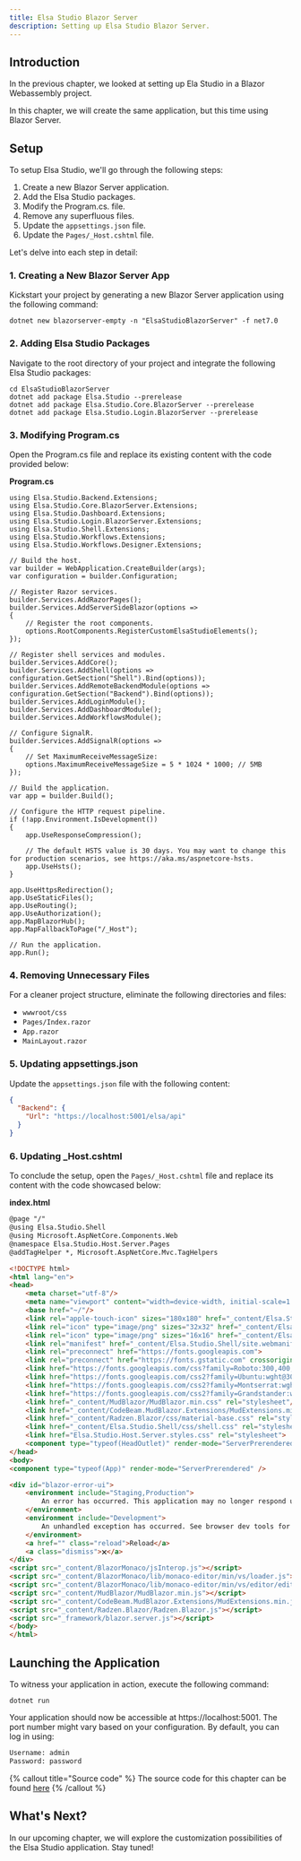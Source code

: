 ```yaml
---
title: Elsa Studio Blazor Server
description: Setting up Elsa Studio Blazor Server. 
---
```


## Introduction

In the previous chapter, we looked at setting up Ela Studio in a Blazor Webassembly project.

In this chapter, we will create the same application, but this time using Blazor Server.

## Setup

To setup Elsa Studio, we'll go through the following steps:

1. Create a new Blazor Server application.
2. Add the Elsa Studio packages.
3. Modify the Program.cs. file.
4. Remove any superfluous files.
5. Update the `appsettings.json` file.
6. Update the `Pages/_Host.cshtml` file.

Let's delve into each step in detail:

### 1. Creating a New Blazor Server App

Kickstart your project by generating a new Blazor Server application using the following command:

```shell
dotnet new blazorserver-empty -n "ElsaStudioBlazorServer" -f net7.0
```

### 2. Adding Elsa Studio Packages

Navigate to the root directory of your project and integrate the following Elsa Studio packages:

```shell
cd ElsaStudioBlazorServer
dotnet add package Elsa.Studio --prerelease
dotnet add package Elsa.Studio.Core.BlazorServer --prerelease
dotnet add package Elsa.Studio.Login.BlazorServer --prerelease
```

### 3. Modifying Program.cs

Open the Program.cs file and replace its existing content with the code provided below:

**Program.cs**

```clike
using Elsa.Studio.Backend.Extensions;
using Elsa.Studio.Core.BlazorServer.Extensions;
using Elsa.Studio.Dashboard.Extensions;
using Elsa.Studio.Login.BlazorServer.Extensions;
using Elsa.Studio.Shell.Extensions;
using Elsa.Studio.Workflows.Extensions;
using Elsa.Studio.Workflows.Designer.Extensions;

// Build the host.
var builder = WebApplication.CreateBuilder(args);
var configuration = builder.Configuration;

// Register Razor services.
builder.Services.AddRazorPages();
builder.Services.AddServerSideBlazor(options =>
{
    // Register the root components.
    options.RootComponents.RegisterCustomElsaStudioElements();
});

// Register shell services and modules.
builder.Services.AddCore();
builder.Services.AddShell(options => configuration.GetSection("Shell").Bind(options));
builder.Services.AddRemoteBackendModule(options => configuration.GetSection("Backend").Bind(options));
builder.Services.AddLoginModule();
builder.Services.AddDashboardModule();
builder.Services.AddWorkflowsModule();

// Configure SignalR.
builder.Services.AddSignalR(options =>
{
    // Set MaximumReceiveMessageSize:
    options.MaximumReceiveMessageSize = 5 * 1024 * 1000; // 5MB
});

// Build the application.
var app = builder.Build();

// Configure the HTTP request pipeline.
if (!app.Environment.IsDevelopment())
{
    app.UseResponseCompression();
    
    // The default HSTS value is 30 days. You may want to change this for production scenarios, see https://aka.ms/aspnetcore-hsts.
    app.UseHsts();
}

app.UseHttpsRedirection();
app.UseStaticFiles();
app.UseRouting();
app.UseAuthorization();
app.MapBlazorHub();
app.MapFallbackToPage("/_Host");

// Run the application.
app.Run();
```

### 4. Removing Unnecessary Files

For a cleaner project structure, eliminate the following directories and files:

- `wwwroot/css`
- `Pages/Index.razor`
- `App.razor`
- `MainLayout.razor`

### 5. Updating appsettings.json

Update the `appsettings.json` file with the following content:

```json
{
  "Backend": {
    "Url": "https://localhost:5001/elsa/api"
  }
}
```

### 6. Updating _Host.cshtml

To conclude the setup, open the `Pages/_Host.cshtml` file and replace its content with the code showcased below:

**index.html**

```html
@page "/"
@using Elsa.Studio.Shell
@using Microsoft.AspNetCore.Components.Web
@namespace Elsa.Studio.Host.Server.Pages
@addTagHelper *, Microsoft.AspNetCore.Mvc.TagHelpers

<!DOCTYPE html>
<html lang="en">
<head>
    <meta charset="utf-8"/>
    <meta name="viewport" content="width=device-width, initial-scale=1.0"/>
    <base href="~/"/>
    <link rel="apple-touch-icon" sizes="180x180" href="_content/Elsa.Studio.Shell/apple-touch-icon.png">
    <link rel="icon" type="image/png" sizes="32x32" href="_content/Elsa.Studio.Shell/favicon-32x32.png">
    <link rel="icon" type="image/png" sizes="16x16" href="_content/Elsa.Studio.Shell/favicon-16x16.png">
    <link rel="manifest" href="_content/Elsa.Studio.Shell/site.webmanifest">
    <link rel="preconnect" href="https://fonts.googleapis.com">
    <link rel="preconnect" href="https://fonts.gstatic.com" crossorigin>
    <link href="https://fonts.googleapis.com/css?family=Roboto:300,400,500,700&display=swap" rel="stylesheet"/>
    <link href="https://fonts.googleapis.com/css2?family=Ubuntu:wght@300;400;500;700&display=swap" rel="stylesheet">
    <link href="https://fonts.googleapis.com/css2?family=Montserrat:wght@400;500;600;700&display=swap" rel="stylesheet">
    <link href="https://fonts.googleapis.com/css2?family=Grandstander:wght@100&display=swap" rel="stylesheet">
    <link href="_content/MudBlazor/MudBlazor.min.css" rel="stylesheet"/>
    <link href="_content/CodeBeam.MudBlazor.Extensions/MudExtensions.min.css" rel="stylesheet"/>
    <link href="_content/Radzen.Blazor/css/material-base.css" rel="stylesheet">
    <link href="_content/Elsa.Studio.Shell/css/shell.css" rel="stylesheet">
    <link href="Elsa.Studio.Host.Server.styles.css" rel="stylesheet">
    <component type="typeof(HeadOutlet)" render-mode="ServerPrerendered"/>
</head>
<body>
<component type="typeof(App)" render-mode="ServerPrerendered" />

<div id="blazor-error-ui">
    <environment include="Staging,Production">
        An error has occurred. This application may no longer respond until reloaded.
    </environment>
    <environment include="Development">
        An unhandled exception has occurred. See browser dev tools for details.
    </environment>
    <a href="" class="reload">Reload</a>
    <a class="dismiss">🗙</a>
</div>
<script src="_content/BlazorMonaco/jsInterop.js"></script>
<script src="_content/BlazorMonaco/lib/monaco-editor/min/vs/loader.js"></script>
<script src="_content/BlazorMonaco/lib/monaco-editor/min/vs/editor/editor.main.js"></script>
<script src="_content/MudBlazor/MudBlazor.min.js"></script>
<script src="_content/CodeBeam.MudBlazor.Extensions/MudExtensions.min.js"></script>
<script src="_content/Radzen.Blazor/Radzen.Blazor.js"></script>
<script src="_framework/blazor.server.js"></script>
</body>
</html>
```

## Launching the Application

To witness your application in action, execute the following command:

```shell
dotnet run
```

Your application should now be accessible at https://localhost:5001. The port number might vary based on your configuration. By default, you can log in using:

```html
Username: admin
Password: password
```

{% callout title="Source code" %}
The source code for this chapter can be found [here](https://github.com/elsa-workflows/elsa-guides/tree/main/src/installation/elsa-studio/ElsaStudioBlazorServer)
{% /callout %}

## What's Next?
In our upcoming chapter, we will explore the customization possibilities of the Elsa Studio application. Stay tuned!
